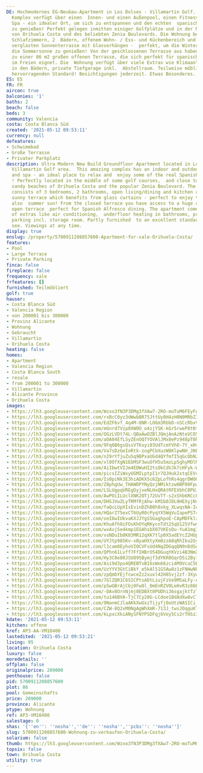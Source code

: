 ```yaml
---
DE: Hochmodernes EG-Neubau-Apartment in Los Dolses - Villamartin Golf. Dieser erstaunliche
  Komplex verfügt über einen  Innen- und einen Außenpool, einen Fitnessraum und ein
  Spa - ein idealer Ort, um sich zu entspannen und den echten  spanischen Lebensstil
  zu genießen! Perfekt gelegen inmitten einiger Golfplätze und in der Nähe der schönen  Sandstrände
  von Orihuela Costa und des beliebten Zenia Boulevards. Die Wohnung besteht aus 3
  Schlafzimmern, 2  Bädern, offenem Wohn- / Ess- und Küchenbereich und einer riesigen
  verglasten Sonnenterrasse mit Glasvorhängen -  perfekt, um die Winter- und auch
  die Sommersonne zu genießen! Von der geschlossenen Terrasse aus haben Sie  Zugang
  zu einer 86 m2 großen offenen Terrasse, die sich perfekt für spanische Mahlzeiten
  im Freien eignet. Die  Wohnung verfügt über viele Extras wie Klimaanlage, Fußbodenheizung
  in den Bädern, private Tiefgarage inkl.  Abstellraum. Teilweise möbliert mit einem
  hervorragenden Standard! Besichtigungen jederzeit. Etwas Besonderes.
ES: ES
FR: FR
aircon: true
balconies: '1'
baths: 2
beach: false
beds: 3
community: Valencia
costa: Costa Blanca Süd
created: '2021-05-12 09:53:11'
currency: null
defeatures:
- Schwimmbad
- Große Terrasse
- Privater Parkplatz
description: Ultra Modern New Build Groundfloor Apartment located in Los Dolses -
  Villamartin Golf area.  This amazing complex has an indoor and outdoor pool, gym
  and spa - an ideal place to relax and  enjoy some of the real Spanish lifestyle
  ! Perfectly located in the middle of some golf courses,  and close to the lovely
  sandy beaches of Orihuela Costa and the popular Zenia Boulevard. The  apartment
  consists of 3 bedrooms, 2 bathrooms, open living/dining and kitchen area and a huge  glazed
  sunny terrace which benefits from glass curtains - perfect to enjoy the winter and
  also  summer sun! From the closed terrace you have access to a huge corner 86 sqm
  open terrace  perfect for Spanish Alfresco dining. The apartment comes with lots
  of extras like air conditioning,  underfloor heating in bathrooms, private underground
  parking incl. storage room. Partly furnished  to an excellent standard ! Come and
  see. Viewings at any time.
display: true
enslug: /property/5700911208857600-Apartment-for-sale-Orihuela-Costa/
features:
- Pool
- Large Terrace
- Private Parking
finca: false
fireplace: false
frequency: sale
frfeatures: []
furnished: Teilmöbliert
golf: true
hauser:
- Costa Blanca Süd
- Valencia Region
- von 200001 bis 300000
- Provinz Alicante
- Wohnung
- Gebraucht
- Villamartin
- Orihuela Costa
heating: false
homes:
- Apartment
- Valencia Region
- Costa Blanca South
- resale
- from 200001 to 300000
- Villamartin
- Alicante Province
- Orihuela Costa
images:
- https://lh3.googleusercontent.com/Wzxo3fN3P3DMg3fXAw7-2RO-moTuM6FEyFgzePcZtFgEZiwYiFCd7mqPoh7FXCE9rV-OG06wUoZw3htEkOJck9NQZc2jHiQkS_A=w640-rj-e30-l100
- https://lh3.googleusercontent.com/rxBcC0yz3dWwbBR75JttUy0H4zH0N0MRbZIQ5NUrWxvkCS8gMGBnW6O1rjYtLPzZSPkCBo0_NHWXn02U45bGoCnrTi1je_TT=w640-rj-e30-l100
- https://lh3.googleusercontent.com/EdZF6vf_4q4M-8NR-LO6m3RbbD-nSCcRbxVwgpqcvWF4boA4V3v_sKYDhsmRBnUkbNxl8qpRYcty47cCX3Hqspu6QyH-7bsRTQ=w640-rj-e30-l100
- https://lh3.googleusercontent.com/mGnrd7Vzp0XWOO_o4zjYSK-kGr5rweP8tNts4Dl_u31e8wqMDgLRt_C34bgIa6QDbsPkAMeTnGtGlApHn01i6cv1yYX7PxTmkw=w640-rj-e30-l100
- https://lh3.googleusercontent.com/OGzLVDt74L-QBaAwOZBlJQmjAnAzNteVCO5nVm-XqRcVDz26Zy3zZF7SCa2Rub3Zu8vBJwQ3XapjMV28aDL3hgqM0k7UU4bITU4=w640-rj-e30-l100
- https://lh3.googleusercontent.com/aOA04EfLSyZEnOQ7YOVAlJMx8ePz948pT0hrrKXpkLnjsI8eKNryGKMoFld5e1wOrVZ1Li-HqkUYzK-gmnmGphO3Nu2DWGWoIO8=w640-rj-e30-l100
- https://lh3.googleusercontent.com/9Fq6B6gsQssVTKxyi03UdTcmYVhO-7Y_xHv7cpHgql7CgLblo2pG3stf31dPi1qc8fNqb6R3LsulaGF5_9KKKj9iRPe4eJMyPfM=w640-rj-e30-l100
- https://lh3.googleusercontent.com/Va7sDzGeIoRtk-zogPCbXuzW8KlpwNH_JNFKq6Yl9m8SZQnC19GjNn_cQBcQ9L5W2H-inR9WZbBWOMHno2pKadDFwvtVGLfei-4=w640-rj-e30-l100
- https://lh3.googleusercontent.com/nI9rYfjuZuSq9BPxaUGd4QYfmfI5qGcObN2CxveJK1o-ew2dSc6cQUxeUqeLdUonJyCADrpPRp1BZ7X8CUUtaCl2uz3DtVVWkgg=w640-rj-e30-l100
- https://lh3.googleusercontent.com/xl0OfXgN1EbMSF3wuOfH5u5mzLp5ghyMOlM9QKodGLl6Ty31vFTb10NNQ3_4kPNNYg0ROYuT_mtdSiuRUnUneUPlUG6w8tPcA2E=w640-rj-e30-l100
- https://lh3.googleusercontent.com/AiIbwtVIJm4EDWuHI2tsOkCdVJk7cHFyk-WrEoui0duOYdHPCVl2C0HtTza0VQPLnpz4zK985uzbHckNmeQjuRQp142gJjrgRQ=w640-rj-e30-l100
- https://lh3.googleusercontent.com/picsIZiWxyUGMILptpI1r7QJHuk2xtqCEVcN9an2UAkYo-46vHHczerbJ9K_CLuWJ2oA_m9EVyM9cqCNw9gdJzh9oN-qJNBz=w640-rj-e30-l100
- https://lh3.googleusercontent.com/Is0piNk3E3hiADKXSc6ZpLofhRs4qgrDWOGmr5zTaw9osCf7Xiw0ng53j5K1z78bb9S35KthRnAhLpKuOZ2t1uzPUJNR-IiAvg=w640-rj-e30-l100
- https://lh3.googleusercontent.com/Z8phgUw_THAWDPYNyQzjNMiktzw0BP80FpwrSMB1VsXqdfLeWJRUJUvNOszZcRWU2kwszK0sWzKfCryBNexzykGqyBTJinqI5A=w640-rj-e30-l100
- https://lh3.googleusercontent.com/LSLUgpqVREgDyjveNLHxQRAtRFEXbhC0PUJjjLSr62RqP9PpI0UOAxFpo5fDfUPPShtT7ivBrsACwONr2yO95Umr90T0yH5Uqw=w640-rj-e30-l100
- https://lh3.googleusercontent.com/AwPOiILUclXNK2OTj72UvTf-s2xShb6RCcCr-8loxIfSF-i_qJLjRPxzg9DFdMIgTJFzP5_ECyBYn5W4JqPI4Xx5lKAkhrUNKjc=w640-rj-e30-l100
- https://lh3.googleusercontent.com/DHSJVwZLyTRMfRjAhw-kM1b0JDL0HEXyjNvWHtfi4f2zTCSzNYOL6qkCnVu14YKdWeCqM8cBg8k1U1mOwDhBin4qv4Oiee5p2d4=w640-rj-e30-l100
- https://lh3.googleusercontent.com/faQcLUpXIsEvinDZhB0h8xkg_XLwqsNA-IdHrJ4aMrwyzvZ30kzamvGTK6cEqFIum0_iUxyfxRhH0yq99mT_0Dj3GLIXTcYX=w640-rj-e30-l100
- https://lh3.googleusercontent.com/HQarZ75exCT6UyR0cPyqYX5WqVuIapePST4jt938Y_qsaRaxlQr7RxuaBlHSZIAxUGUm8BeckxsYM8_7wEQbTnnOpNj1XscN2Q=w640-rj-e30-l100
- https://lh3.googleusercontent.com/oeI6wIUkvaKXJJYgS5GaghpoE-CApMDFklxfn-IALIs9bfavSRKM2ja6wYoo0nDWVHcko5UcKEDeg5kZX2XkZjZJ0Dv1IcWXpRc=w640-rj-e30-l100
- https://lh3.googleusercontent.com/KhuAfh0iFOsKhOYqRKycnTdt25qU125Vfwm38IJ-KPsaGi4B94UbHZAcE2tjqQS_GitICDKjs5PB5c54jM_W4zkNdqNvBQYZ4eA=w640-rj-e30-l100
- https://lh3.googleusercontent.com/wxAvj5e4kmp1EGAhsbX07VKEsDu-YuA1mgITgBya8w0dGnkCEXBstMPZ8aM7h0NOcMMNKK-5yGzOqd-9NoA-aDt-ixAycdC74bc=w640-rj-e30-l100
- https://lh3.googleusercontent.com/vxNDuIb8K03MR12qXK7tlp0X5adEYcZ2HUpjwmMzS9TlgCxZoChV7hyhWhg177uDi1Lrvq7pZr_WwMOdIAfypCTukgLzoTSL1g=w640-rj-e30-l100
- https://lh3.googleusercontent.com/UYJtp98SKv-xByaHXtyXm0zzA8qRhIku2Gyv_lEPrQ-KSQAdAAwFS6dtZVYC-4oyU3skFkgPO4aepn3CANNQBM8_oCfsm_86LdE=w640-rj-e30-l100
- https://lh3.googleusercontent.com/l1cam0EyhoVIOCVFsUd4NqZDGqqQN9nDdSg2tXejEre2BPt_D0jnB_n_9ipOqxwxdR2YpWRu7De8h_D_zlcvaQe-JT1ELh6OiC4=w640-rj-e30-l100
- https://lh3.googleusercontent.com/QPhn61Lvff7FfIHBrO54DGuqYKVzi4B3NmXlT_vs7BWerlI8VJGdz3YV4ekcR40f5zv0-I-x5UU4i49F3WKqsNF3JgcIaqc2ZgU=w640-rj-e30-l100
- https://lh3.googleusercontent.com/Hy3C8e80JSU895Bymjf3dYKR0GqrD5i2By1t3AUWp8SSpLze1iu7lde74dr5FW3rlPIQvgB_VExj66hZM9O5fOwIv2eZ9O5x9A=w640-rj-e30-l100
- https://lh3.googleusercontent.com/Asi9d3po4QREBTvBI6sWn66zci4M9VcuC5BJumTQH1LnJyRgMYRd2yA3PboSWDGRRK1aTNkjay6TwwRZLM5HMO3F3WtYpri-XA=w640-rj-e30-l100
- https://lh3.googleusercontent.com/UzYYV3GtCiBkY_e5kAl51G5Aw8z1zFNHwNPwpgPQ37M6BMXjIG4L_LDS94kFgyxDG-yvgR93Gf4sJvDA-hH0QHrmmoCXKCl5=w640-rj-e30-l100
- https://lh3.googleusercontent.com/zpQmbYEjfcwceZz2xuxl42H8Svj2zf-3XywMdoeWw1rAlzW_8mq2WPbbLYtN8fxnM63cd7UDnBAxD44NJQTSfYzF9laW0ylxBZQ=w640-rj-e30-l100
- https://lh3.googleusercontent.com/7GlZQR1C6SICPtsADtLiujFzVe9M5aLFy-uFZ4rfUTbg8zV_fZB7gtLGk7SGWETmfvtxIyGccgJhBKMjGF2ofrr7d9ZVtrqY1AQ=w640-rj-e30-l100
- https://lh3.googleusercontent.com/pSwGBrAjCbj0FwOl_0mEnRZV0LeHvR3z86BnKaQEByt0ZwkOBgqPz_O_5cyoWknI0Vvt0HyeB3wrZpUIPjKBlNrrAma5z_L8Lw=w640-rj-e30-l100
- https://lh3.googleusercontent.com/-DAv8OrnNjmj0EDBXt0PUDhi36sgajktTzTxi5_T8QqwkdDG83VIsBJ2_G4m3L-7e8y9TSmrsiTY0YO0rLEz5dqLfd4OEpRmbA=w640-rj-e30-l100
- https://lh3.googleusercontent.com/tu146BVA-TjC7Cy20G-LCdoe1BdAdXw8vClev1TBL-nNXxGneEsnoBQTNLgtUsWIv-mgzzpoJnptoTabkutSpnQlaAx6tVL9=w640-rj-e30-l100
- https://lh3.googleusercontent.com/9NanmCJlaAKkXwUxzTijyfj0oUtzWASICi_rfn4hSqk7U5ftwth6u5nnyq4jm_X8AtpAoPfbeGJatSIcBTl5WoOgqRBRT5oOiw=w640-rj-e30-l100
- https://lh3.googleusercontent.com/CZW-8Q2xM0NgAgWhXmR-713J_twsJOqguKTHi9eLnL-scTcEY9AxVkbkIcSejuAVojXn_C9ENB9hUlYiDuAwy-iX9wAuyFxfBA=w640-rj-e30-l100
- https://lh3.googleusercontent.com/kLpxcXkiANySFNYPSDFqj6Vey5Cs2rTHSz3MOVLYviv6mDEIKbU-5ELDNYQCRkX09dJk2Q3QqWSSX9ARg3ZAgWS_C09_BCJuQQ=w640-rj-e30-l100
kdate: '2021-05-12 09:53:11'
kitchen: offene
kref: AP3-AA-VM10400
lastedited: '2021-05-12 09:53:21'
living: 95
location: Orihuela Costa
luxury: false
moredetails: ''
offplan: false
originalprice: 209000
penthouse: false
pid: 5700911208857600
plot: 86
pool: Gemeinschafts
price: 209000
province: Alicante
ptype: Wohnung
ref: AP3-VM10400
salestage: 0
shas: '{''en'': ''nosha'',''de'': ''nosha'',''pcbs'': ''nosha''}'
slug: 5700911208857600-Wohnung-zu-verkaufen-Orihuela-Costa/
solarium: false
thumb: https://lh3.googleusercontent.com/Wzxo3fN3P3DMg3fXAw7-2RO-moTuM6FEyFgzePcZtFgEZiwYiFCd7mqPoh7FXCE9rV-OG06wUoZw3htEkOJck9NQZc2jHiQkS_A=w400-h240-n-rj-e30-l100
topsix: false
town: Orihuela Costa
utility: true
---
```

